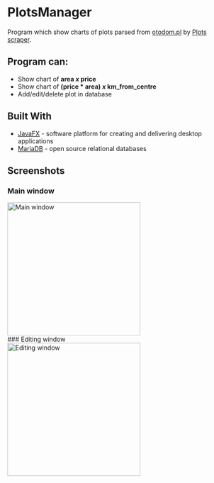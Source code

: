 # PlotsManager

Program which show charts of plots parsed from [otodom.pl](https://www.otodom.pl/) by [Plots scraper](https://github.com/Dimonium-239/Scraper).

## Program can:
- Show chart of **area *x* price**
- Show chart of **(price * area) *x* km_from_centre**
- Add/edit/delete plot in database

## Built With
* [JavaFX](https://openjfx.io/) - software platform for creating and delivering desktop applications
* [MariaDB](https://mariadb.org/) - open source relational databases

## Screenshots 
### Main window 
<div align="left">
    <img src="https://i.imgur.com/2C3K5tph.png" width="300px" alt="Main window ">
</div>
### Editing window
<div align="left">
    <img src="https://i.imgur.com/UidrzJQh.png" width="300px" alt="Editing window">
</div>
